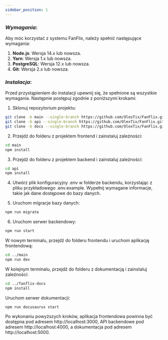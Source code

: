 ```yaml
---
sidebar_position: 1
---
```


### ***Wymagania***:
Aby móc korzystać z systemu FanFlix, należy spełnić następujące wymagania:

1. **Node.js**: Wersja 14.x lub nowsza.
2. **Yarn**: Wersja 1.x lub nowsza.
3. **PostgreSQL**: Wersja 12.x lub nowsza.
4. **Git**: Wersja 2.x lub nowsza.

### ***Instalacja***:
Przed przystąpieniem do instalacji upewnij się, że spełnione są wszystkie wymagania. Następnie postępuj zgodnie z poniższymi krokami:

1. Sklonuj repozytorium projektu:

```bash
git clone -b main --single-branch https://github.com/OlexTix/FanFlix.git main
git clone -b api --single-branch https://github.com/OlexTix/FanFlix.git api
git clone -b docs --single-branch https://github.com/OlexTix/FanFlix.git docs
```

2. Przejdź do folderu z projektem frontend i zainstaluj zależności:

```bash
cd main
npm install
```
3. Przejdź do folderu z projektem backend i zainstaluj zależności:

```bash
cd api
npm install
```

4. Utwórz plik konfiguracyjny .env w folderze backendu, korzystając z pliku przykładowego .env.example. Wypełnij wymagane informacje, takie jak dane dostępowe do bazy danych.

5. Uruchom migracje bazy danych:

```bash
npm run migrate
```
6. Uruchom serwer backendowy:

```bash
npm run start
```
W nowym terminalu, przejdź do folderu frontendu i uruchom aplikację frontendową:

```bash
cd ../main
npm run dev
```

W kolejnym terminalu, przejdź do folderu z dokumentacją i zainstaluj zależności:

```bash
cd ../fanflix-docs
npm install
```
Uruchom serwer dokumentacji:

```bash
npm run docusaurus start
```

Po wykonaniu powyższych kroków, aplikacja frontendowa powinna być dostępna pod adresem http://localhost:3000, API backendowe pod adresem http://localhost:4000, a dokumentacja pod adresem http://localhost:5000.